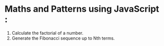 # Maths and Patterns using JavaScript :

1. Calculate the factorial of a number.
2. Generate the Fibonacci sequence up to Nth terms.